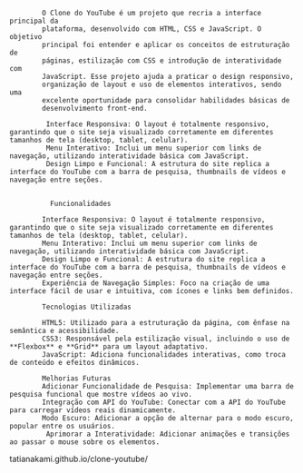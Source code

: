 

            O Clone do YouTube é um projeto que recria a interface principal da
            plataforma, desenvolvido com HTML, CSS e JavaScript. O objetivo
            principal foi entender e aplicar os conceitos de estruturação de
            páginas, estilização com CSS e introdução de interatividade com
            JavaScript. Esse projeto ajuda a praticar o design responsivo,
            organização de layout e uso de elementos interativos, sendo uma
            excelente oportunidade para consolidar habilidades básicas de
            desenvolvimento front-end.

             Interface Responsiva: O layout é totalmente responsivo, garantindo que o site seja visualizado corretamente em diferentes tamanhos de tela (desktop, tablet, celular).
             Menu Interativo: Inclui um menu superior com links de navegação, utilizando interatividade básica com JavaScript.
             Design Limpo e Funcional: A estrutura do site replica a interface do YouTube com a barra de pesquisa, thumbnails de vídeos e navegação entre seções.
            

              Funcionalidades

            Interface Responsiva: O layout é totalmente responsivo, garantindo que o site seja visualizado corretamente em diferentes tamanhos de tela (desktop, tablet, celular).
            Menu Interativo: Inclui um menu superior com links de navegação, utilizando interatividade básica com JavaScript.
            Design Limpo e Funcional: A estrutura do site replica a interface do YouTube com a barra de pesquisa, thumbnails de vídeos e navegação entre seções.
            Experiência de Navegação Simples: Foco na criação de uma interface fácil de usar e intuitiva, com ícones e links bem definidos.

            Tecnologias Utilizadas

            HTML5: Utilizado para a estruturação da página, com ênfase na semântica e acessibilidade.
            CSS3: Responsável pela estilização visual, incluindo o uso de **Flexbox** e **Grid** para um layout adaptativo.
            JavaScript: Adiciona funcionalidades interativas, como troca de conteúdo e efeitos dinâmicos.

            Melhorias Futuras
            Adicionar Funcionalidade de Pesquisa: Implementar uma barra de pesquisa funcional que mostre vídeos ao vivo.
            Integração com API do YouTube: Conectar com a API do YouTube para carregar vídeos reais dinamicamente.
            Modo Escuro: Adicionar a opção de alternar para o modo escuro, popular entre os usuários.
             Aprimorar a Interatividade: Adicionar animações e transições ao passar o mouse sobre os elementos.
             
tatianakami.github.io/clone-youtube/
